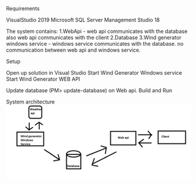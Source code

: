 Requirements

VisualStudio 2019
Microsoft SQL Server Management Studio 18


The system contains: 
1.WebApi - web api communicates with the database also web api communicates with the client
2.Database 
3.Wind generator windows service - windows service communicates with the database. no communication between web api and windows service.


Setup

Open up solution in Visual Studio
Start Wind Generator Windows service
Start Wind Generator WEB API

Update database (PM> update-database) on Web api.
Build and Run


System architecture
![Architecture](Architecture.jpg)
